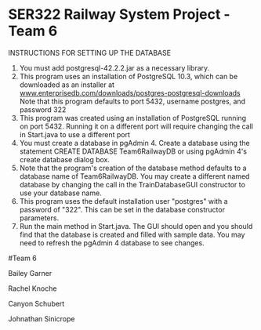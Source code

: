 # SER322 Railway System Project - Team 6

INSTRUCTIONS FOR SETTING UP THE DATABASE

1. You must add postgresql-42.2.2.jar as a necessary library. 
2. This program uses an installation of PostgreSQL 10.3, which can be downloaded as an installer at www.enterprisedb.com/downloads/postgres-postgresql-downloads Note that this program defaults to port 5432, username postgres, and password 322
3. This program was created using an installation of PostgreSQL running on port 5432. Running it on a different port will require changing the call in Start.java to use a different port
4. You must create a database in pgAdmin 4. Create a database using the statement CREATE DATABASE Team6RailwayDB or using pgAdmin 4's create database dialog box. 
5. Note that the program's creation of the database method defaults to a database name of Team6RailwayDB. You may create a different named database by changing the call in the TrainDatabaseGUI constructor to use your database name. 
6. This program uses the default installation user "postgres" with a password of "322". This can be set in the database constructor parameters. 
7. Run the main method in Start.java. The GUI should open and you should find that the database is created and filled with sample data. You may need to refresh the pgAdmin 4 database to see changes. 

#Team 6 

Bailey Garner

Rachel Knoche

Canyon Schubert

Johnathan Sinicrope
 
